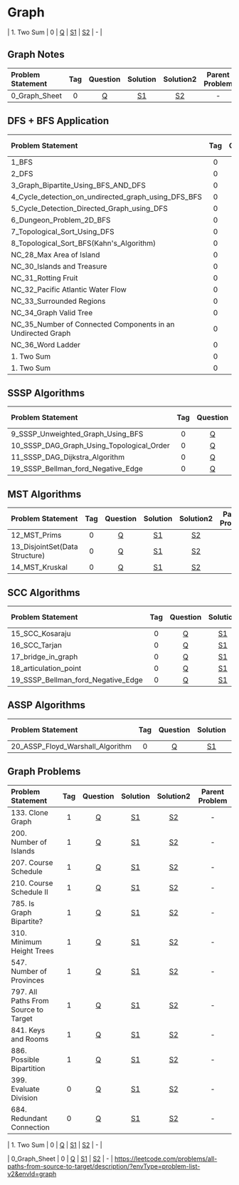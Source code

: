 # Graph

| 1. Two Sum        |  0  | [Q]() | [S1]() | [S2]() |       -        |

## Graph Notes
| Problem Statement | Tag | Question | Solution |                                        Solution2                                         | Parent Problem |
|:------------------|:---:|:--------:|:--------:|:----------------------------------------------------------------------------------------:|:--------------:|
| 0_Graph_Sheet     |  0  |  [Q](-)  |  [S1]()  | [S2](https://github.com/aatman-24/Leetcode-revision/blob/main/Notes/graph_algorithms.md) |       -        |

## DFS + BFS Application
| Problem Statement                                           | Tag |                           Question                            | Solution |                                                                         Solution2                                                                         | Parent Problem |
|:------------------------------------------------------------|:---:|:-------------------------------------------------------------:|:--------:|:---------------------------------------------------------------------------------------------------------------------------------------------------------:|:--------------:|
| 1_BFS                                                       |  0  |                            [Q](-)                             |  [S1]()  |                                    [S2](https://github.com/aatman-24/Leetcode-revision/blob/main/src/Graph/1_BFS.cpp)                                     |       -        |
| 2_DFS                                                       |  0  |                            [Q](-)                             |  [S1]()  |                                    [S2](https://github.com/aatman-24/Leetcode-revision/blob/main/src/Graph/2_DFS.cpp)                                     |       -        |
| 3_Graph_Bipartite_Using_BFS_AND_DFS                         |  0  |                            [Q](-)                             |  [S1]()  |                     [S2](https://github.com/aatman-24/Leetcode-revision/blob/main/src/Graph/3_Graph_Bipartite_Using_BFS_AND_DFS.cpp)                      |       -        |
| 4_Cycle_detection_on_undirected_graph_using_DFS_BFS         |  0  |                            [Q](-)                             |  [S1]()  |             [S2](https://github.com/aatman-24/Leetcode-revision/blob/main/src/Graph/4_Cycle_detection_on_undirected_graph_using_DFS_BFS.cpp)              |       -        |
| 5_Cycle_Detection_Directed_Graph_using_DFS                  |  0  |                             [Q]()                             |  [S1]()  |                  [S2](https://github.com/aatman-24/Leetcode-revision/blob/main/src/Graph/5_Cycle_Detection_Directed_Graph_using_DFS.cpp)                  |       -        |
| 6_Dungeon_Problem_2D_BFS                                    |  0  |                             [Q]()                             |  [S1]()  |                           [S2](https://github.com/aatman-24/Leetcode-revision/blob/main/src/Graph/6_Dungeon_Problem_2D_BFS.cpp)                           |       -        |
| 7_Topological_Sort_Using_DFS                                |  0  |                             [Q]()                             |  [S1]()  |                         [S2](https://github.com/aatman-24/Leetcode-revision/blob/main/src/Graph/7_Topological_Sort_Using_DFS.cpp)                         |       -        |
| 8_Topological_Sort_BFS(Kahn's_Algorithm)                    |  0  |                             [Q]()                             |  [S1]()  |                   [S2](https://github.com/aatman-24/Leetcode-revision/blob/main/src/Graph/8_Topological_Sort_BFS(Kahn's_Algorithm).cpp)                   |       -        |
| NC_28_Max Area of Island                                    |  0  |     [Q](https://neetcode.io/problems/max-area-of-island)      |  [S1]()  |                      [S2](https://github.com/aatman-24/Leetcode-revision/blob/main/src/Neetcode/NC_28_Max%20Area%20of%20Island.cpp)                       |       -        |
| NC_30_Islands and Treasure                                  |  0  |    [Q](https://neetcode.io/problems/islands-and-treasure)     |  [S1]()  |                      [S2](https://github.com/aatman-24/Leetcode-revision/blob/main/src/Neetcode/NC_30_Islands%20and%20Treasure.cpp)                       |       -        |
| NC_31_Rotting Fruit                                         |  0  |        [Q](https://neetcode.io/problems/rotting-fruit)        |  [S1]()  |                           [S2](https://github.com/aatman-24/Leetcode-revision/blob/main/src/Neetcode/NC_31_Rotting%20Fruit.cpp)                           |       -        |
| NC_32_Pacific Atlantic Water Flow                           |  0  | [Q](https://neetcode.io/problems/pacific-atlantic-water-flow) |  [S1]()  |                  [S2](https://github.com/aatman-24/Leetcode-revision/blob/main/src/Neetcode/NC_32_Pacific%20Atlantic%20Water%20Flow.cpp)                  |       -        |
| NC_33_Surrounded Regions                                    |  0  |     [Q](https://neetcode.io/problems/surrounded-regions)      |  [S1]()  |                       [S2](https://github.com/aatman-24/Leetcode-revision/blob/main/src/Neetcode/NC_33_Surrounded%20Regions%20.cpp)                       |       -        |
| NC_34_Graph Valid Tree                                      |  0  |         [Q](https://neetcode.io/problems/valid-tree)          |  [S1]()  |                        [S2](https://github.com/aatman-24/Leetcode-revision/blob/main/src/Neetcode/NC_34_Graph%20Valid%20Tree.cpp)                         |       -        |
| NC_35_Number of Connected Components in an Undirected Graph |  0  | [Q](https://neetcode.io/problems/count-connected-components)  |  [S1]()  | [S2](https://github.com/aatman-24/Leetcode-revision/blob/main/src/Neetcode/NC_35_Number%20of%20Connected%20Components%20in%20an%20Undirected%20Graph.cpp) |       -        |
| NC_36_Word Ladder                                           |  0  |         [Q](https://neetcode.io/problems/word-ladder)         |  [S1]()  |                                                                          [S2]()                                                                           |       -        |
| 1. Two Sum                                                  |  0  |                             [Q]()                             |  [S1]()  |                                                                          [S2]()                                                                           |       -        |https://github.com/aatman-24/Leetcode-revision/blob/main/src/Neetcode/NC_36_Word%20Ladder.cpp
| 1. Two Sum                                                  |  0  |                             [Q]()                             |  [S1]()  |                                                                          [S2]()                                                                           |       -        |

## SSSP Algorithms
| Problem Statement                         | Tag | Question | Solution |                                 Solution2                                 | Parent Problem |
|:------------------------------------------|:---:|:--------:|:--------:|:-------------------------------------------------------------------------:|:--------------:|
| 9_SSSP_Unweighted_Graph_Using_BFS         |  0  |  [Q]()   |  [S1]()  | [S2](https://github.com/aatman-24/Leetcode-revision/blob/main/src/Graph/) |       -        |
| 10_SSSP_DAG_Graph_Using_Topological_Order |  0  |  [Q]()   |  [S1]()  | [S2](https://github.com/aatman-24/Leetcode-revision/blob/main/src/Graph/) |       -        |
| 11_SSSP_DAG_Dijkstra_Algorithm            |  0  |  [Q]()   |  [S1]()  | [S2](https://github.com/aatman-24/Leetcode-revision/blob/main/src/Graph/) |       -        |
| 19_SSSP_Bellman_ford_Negative_Edge        |  0  |  [Q]()   |  [S1]()  | [S2](https://github.com/aatman-24/Leetcode-revision/blob/main/src/Graph/) |       -        |


## MST Algorithms
| Problem Statement              | Tag | Question | Solution |                                          Solution2                                          | Parent Problem |
|:-------------------------------|:---:|:--------:|:--------:|:-------------------------------------------------------------------------------------------:|:--------------:|
| 12_MST_Prims                   |  0  |  [Q]()   |  [S1]()  |  [S2](https://github.com/aatman-24/Leetcode-revision/blob/main/src/Graph/12_MST_Prims.cpp)  |       -        |
| 13_DisjointSet(Data Structure) |  0  |  [Q]()   |  [S1]()  | [S2](https://github.com/aatman-24/Leetcode-revision/blob/main/src/Graph/13_DisjointSet.cpp) |       -        |
| 14_MST_Kruskal                 |  0  |  [Q]()   |  [S1]()  | [S2](https://github.com/aatman-24/Leetcode-revision/blob/main/src/Graph/14_MST_Kruskal.cpp) |       -        |

## SCC Algorithms
| Problem Statement                  | Tag | Question | Solution |                                                    Solution2                                                    | Parent Problem |
|:-----------------------------------|:---:|:--------:|:--------:|:---------------------------------------------------------------------------------------------------------------:|:--------------:|
| 15_SCC_Kosaraju                    |  0  |  [Q]()   |  [S1]()  |          [S2](https://github.com/aatman-24/Leetcode-revision/blob/main/src/Graph/15_SCC_Kosaraju.cpp)           |       -        |
| 16_SCC_Tarjan                      |  0  |  [Q]()   |  [S1]()  |           [S2](https://github.com/aatman-24/Leetcode-revision/blob/main/src/Graph/16_SCC_Tarjan.cpp)            |       -        |
| 17_bridge_in_graph                 |  0  |  [Q]()   |  [S1]()  |         [S2](https://github.com/aatman-24/Leetcode-revision/blob/main/src/Graph/17_bridge_in_graph.cpp)         |       -        |
| 18_articulation_point              |  0  |  [Q]()   |  [S1]()  |       [S2](https://github.com/aatman-24/Leetcode-revision/blob/main/src/Graph/18_articulation_point.cpp)        |       -        |
| 19_SSSP_Bellman_ford_Negative_Edge |  0  |  [Q]()   |  [S1]()  | [S2](https://github.com/aatman-24/Leetcode-revision/blob/main/src/Graph/19_SSSP_Bellman_ford_Negative_Edge.cpp) |       -        |


## ASSP Algorithms
| Problem Statement                | Tag | Question | Solution |                                                 Solution2                                                 | Parent Problem |
|:---------------------------------|:---:|:--------:|:--------:|:---------------------------------------------------------------------------------------------------------:|:--------------:|
| 20_ASSP_Floyd_Warshall_Algorithm |  0  |  [Q]()   |  [S1]()  | [S2](https://github.com/aatman-24/Leetcode-revision/blob/main/src/Graph/20_ASSP_Floyd_Warshall_Algorithm) |       -        |


## Graph Problems
| Problem Statement                    | Tag |                                                      Question                                                       | Solution |                                                        Solution2                                                        | Parent Problem |
|:-------------------------------------|:---:|:-------------------------------------------------------------------------------------------------------------------:|:--------:|:-----------------------------------------------------------------------------------------------------------------------:|:--------------:|
| 133. Clone Graph                     |  1  |                             [Q](https://leetcode.com/problems/clone-graph/description/)                             |  [S1]()  |               [S2](https://github.com/aatman-24/Leetcode-revision/blob/main/src/133.%20Clone%20Graph.cpp)               |       -        |
| 200. Number of Islands               |  1  |                          [Q](https://leetcode.com/problems/number-of-islands/description/)                          |  [S1]()  |           [S2](https://github.com/aatman-24/Leetcode-revision/blob/main/src/200.%20Number%20of%20Islands.cpp)           |       -        |
| 207. Course Schedule                 |  1  |                           [Q](https://leetcode.com/problems/course-schedule/description/)                           |  [S1]()  |             [S2](https://github.com/aatman-24/Leetcode-revision/blob/main/src/207.%20Course%20Schedule.cpp)             |       -        |
| 210. Course Schedule II              |  1  |       [Q](https://leetcode.com/problems/course-schedule-ii/description/?envType=problem-list-v2&envId=graph)        |  [S1]()  |          [S2](https://github.com/aatman-24/Leetcode-revision/blob/main/src/210.%20Course%20Schedule%20II.cpp)           |       -        |
| 785. Is Graph Bipartite?             |  1  |                         [Q](https://leetcode.com/problems/is-graph-bipartite/description/)                          |  [S1]()  |         [S2](https://github.com/aatman-24/Leetcode-revision/blob/main/src/785.%20Is%20Graph%20Bipartite%3F.cpp)         |       -        |
| 310. Minimum Height Trees            |  1  |                              [Q](https://leetcode.com/problems/minimum-height-trees/)                               |  [S1]()  |         [S2](https://github.com/aatman-24/Leetcode-revision/blob/main/src/310.%20Minimum%20Height%20Trees.cpp)          |       -        |
| 547. Number of Provinces             |  1  |       [Q](https://leetcode.com/problems/number-of-provinces/description/?envType=problem-list-v2&envId=graph)       |  [S1]()  |          [S2](https://github.com/aatman-24/Leetcode-revision/blob/main/src/547.%20Number%20of%20Provinces.cpp)          |       -        |
| 797. All Paths From Source to Target |  1  | [Q](https://leetcode.com/problems/all-paths-from-source-to-target/description/?envType=problem-list-v2&envId=graph) |  [S1]()  | [S2](https://github.com/aatman-24/Leetcode-revision/blob/main/src/797.%20All%20Paths%20From%20Source%20to%20Target.cpp) |       -        |
| 841. Keys and Rooms                  |  1  |         [Q](https://leetcode.com/problems/keys-and-rooms/description/?envType=problem-list-v2&envId=graph)          |  [S1]()  |            [S2](https://github.com/aatman-24/Leetcode-revision/blob/main/src/841.%20Keys%20and%20Rooms.cpp)             |       -        |
| 886. Possible Bipartition            |  1  |      [Q](https://leetcode.com/problems/possible-bipartition/description/?envType=problem-list-v2&envId=graph)       |  [S1]()  |          [S2](https://github.com/aatman-24/Leetcode-revision/blob/main/src/886.%20Possible%20Bipartition.cpp)           |       -        |
| 399. Evaluate Division               |  0  |                          [Q](https://leetcode.com/problems/evaluate-division/description/)                          |  [S1]()  |            [S2](https://github.com/aatman-24/Leetcode-revision/blob/main/src/399.%20Evaluate%20Division.cpp)            |       -        |
| 684. Redundant Connection            |  0  |                        [Q](https://leetcode.com/problems/redundant-connection/description/)                         |  [S1]()  |          [S2](https://github.com/aatman-24/Leetcode-revision/blob/main/src/684.%20Redundant%20Connection.cpp)           |       -        |

| 1. Two Sum        |  0  | [Q]() | [S1]() | [S2]() |       -        |




| 0_Graph_Sheet     |  0  |                                                 [Q](-)                                                 |  [S1]()  |  [S2]()   |       -        |
https://leetcode.com/problems/all-paths-from-source-to-target/description/?envType=problem-list-v2&envId=graph